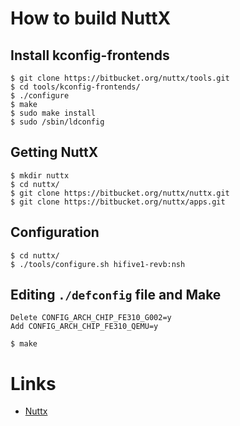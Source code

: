 # How to build NuttX

## Install kconfig-frontends

```
$ git clone https://bitbucket.org/nuttx/tools.git
$ cd tools/kconfig-frontends/
$ ./configure
$ make
$ sudo make install
$ sudo /sbin/ldconfig
```

## Getting NuttX

```
$ mkdir nuttx
$ cd nuttx/
$ git clone https://bitbucket.org/nuttx/nuttx.git
$ git clone https://bitbucket.org/nuttx/apps.git
```

## Configuration

```
$ cd nuttx/
$ ./tools/configure.sh hifive1-revb:nsh
```

## Editing `./defconfig` file and Make

```
Delete CONFIG_ARCH_CHIP_FE310_G002=y
Add CONFIG_ARCH_CHIP_FE310_QEMU=y
```

```
$ make
```

# Links

 - [Nuttx](https://bitbucket.org/nuttx/nuttx/src/master/)
